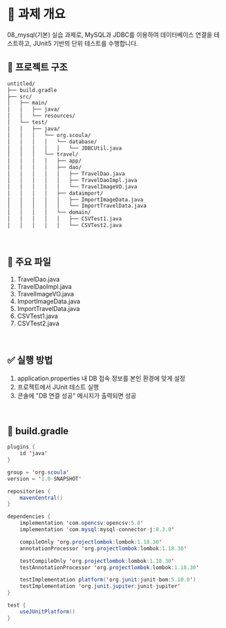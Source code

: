 # 📝 과제 개요
08_mysql(기본) 실습 과제로, MySQL과 JDBC를 이용하여 데이터베이스 연결을 테스트하고, JUnit5 기반의 단위 테스트를 수행합니다.

## 📁 프로젝트 구조

```bash
untitled/
├── build.gradle
├── src/
│   ├── main/
│   │   ├── java/
│   │   └── resources/
│   └── test/
│   │   ├── java/
│   │   │   └── org.scoula/
│   │   │   │   └── database/
│   │   │   │   │   └── JDBCUtil.java
│   │   │   └── travel/
│   │   │   │   ├── app/
│   │   │   │   ├── dao/
│   │   │   │   │   ├── TravelDao.java
│   │   │   │   │   ├── TravelDaoImpl.java
│   │   │   │   │   └── TravelImageVO.java
│   │   │   │   ├── dataimport/
│   │   │   │   │   ├── ImportImageData.java
│   │   │   │   │   └── ImportTravelData.java
│   │   │   │   └── domain/
│   │   │   │   │   ├── CSVTest1.java
│   │   │   │   │   └── CSVTest2.java
```
</br>

## 🔧 주요 파일
1. TravelDao.java
2. TravelDaoImpl.java
3. TravelImageVO.java
4. ImportImageData.java
5. ImportTravelData.java
6. CSVTest1.java
7. CSVTest2.java

</br>

## ✅ 실행 방법
1. application.properties 내 DB 접속 정보를 본인 환경에 맞게 설정
2. 프로젝트에서 JUnit 테스트 실행
3. 콘솔에 "DB 연결 성공" 메시지가 출력되면 성공

</br>

## 🐘 build.gradle
```java
plugins {
    id 'java'
}

group = 'org.scoula'
version = '1.0-SNAPSHOT'

repositories {
    mavenCentral()
}

dependencies {
    implementation 'com.opencsv:opencsv:5.8'
    implementation 'com.mysql:mysql-connector-j:8.3.0'

    compileOnly 'org.projectlombok:lombok:1.18.30'
    annotationProcessor 'org.projectlombok:lombok:1.18.30'

    testCompileOnly 'org.projectlombok:lombok:1.18.30'
    testAnnotationProcessor 'org.projectlombok:lombok:1.18.30'

    testImplementation platform('org.junit:junit-bom:5.10.0')
    testImplementation 'org.junit.jupiter:junit-jupiter'
}

test {
    useJUnitPlatform()
}
```

</br>
